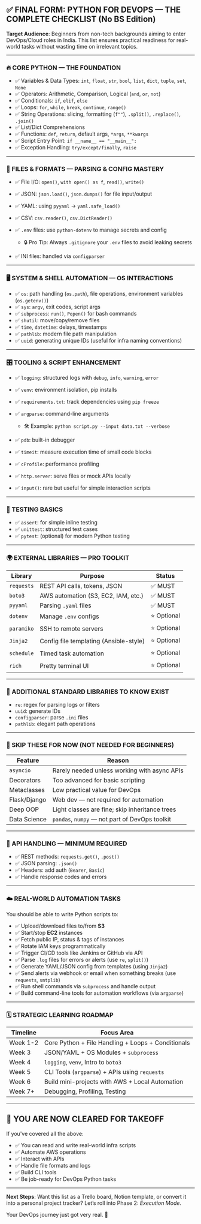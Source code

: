 ## ✅ FINAL FORM: PYTHON FOR DEVOPS — THE COMPLETE CHECKLIST (No BS Edition)

**Target Audience**: Beginners from non-tech backgrounds aiming to enter DevOps/Cloud roles in India. This list ensures practical readiness for real-world tasks without wasting time on irrelevant topics.

---

### 🔥 CORE PYTHON — THE FOUNDATION

* ✅ Variables & Data Types: `int`, `float`, `str`, `bool`, `list`, `dict`, `tuple`, `set`, `None`
* ✅ Operators: Arithmetic, Comparison, Logical (`and`, `or`, `not`)
* ✅ Conditionals: `if`, `elif`, `else`
* ✅ Loops: `for`, `while`, `break`, `continue`, `range()`
* ✅ String Operations: slicing, formatting (`f""`), `.split()`, `.replace()`, `.join()`
* ✅ List/Dict Comprehensions
* ✅ Functions: `def`, `return`, default args, `*args`, `**kwargs`
* ✅ Script Entry Point: `if __name__ == "__main__":`
* ✅ Exception Handling: `try/except/finally`, `raise`

---

### 📁 FILES & FORMATS — PARSING & CONFIG MASTERY

* ✅ File I/O: `open()`, `with open() as f`, `read()`, `write()`
* ✅ JSON: `json.load()`, `json.dumps()` for file input/output
* ✅ YAML: using `pyyaml` → `yaml.safe_load()`
* ✅ CSV: `csv.reader()`, `csv.DictReader()`
* ✅ `.env` files: use `python-dotenv` to manage secrets and config

  * 🔒 Pro Tip: Always `.gitignore` your `.env` files to avoid leaking secrets
* ✅ INI files: handled via `configparser`

---

### 🖥️ SYSTEM & SHELL AUTOMATION — OS INTERACTIONS

* ✅ `os`: path handling (`os.path`), file operations, environment variables (`os.getenv()`)
* ✅ `sys`: `argv`, exit codes, script args
* ✅ `subprocess`: `run()`, `Popen()` for bash commands
* ✅ `shutil`: move/copy/remove files
* ✅ `time`, `datetime`: delays, timestamps
* ✅ `pathlib`: modern file path manipulation
* ✅ `uuid`: generating unique IDs (useful for infra naming conventions)

---

### 🎛️ TOOLING & SCRIPT ENHANCEMENT

* ✅ `logging`: structured logs with `debug`, `info`, `warning`, `error`
* ✅ `venv`: environment isolation, pip installs
* ✅ `requirements.txt`: track dependencies using `pip freeze`
* ✅ `argparse`: command-line arguments

  * 🛠️ Example: `python script.py --input data.txt --verbose`
* ✅ `pdb`: built-in debugger
* ✅ `timeit`: measure execution time of small code blocks
* ✅ `cProfile`: performance profiling
* ✅ `http.server`: serve files or mock APIs locally
* ✅ `input()`: rare but useful for simple interaction scripts

---

### 🧪 TESTING BASICS

* ✅ `assert`: for simple inline testing
* ✅ `unittest`: structured test cases
* ✅ `pytest`: (optional) for modern Python testing

---

### 🌍 EXTERNAL LIBRARIES — PRO TOOLKIT

| Library    | Purpose                                | Status     |
| ---------- | -------------------------------------- | ---------- |
| `requests` | REST API calls, tokens, JSON           | ✅ MUST     |
| `boto3`    | AWS automation (S3, EC2, IAM, etc.)    | ✅ MUST     |
| `pyyaml`   | Parsing `.yaml` files                  | ✅ MUST     |
| `dotenv`   | Manage `.env` configs                  | ⭐ Optional |
| `paramiko` | SSH to remote servers                  | ⭐ Optional |
| `Jinja2`   | Config file templating (Ansible-style) | ⭐ Optional |
| `schedule` | Timed task automation                  | ⭐ Optional |
| `rich`     | Pretty terminal UI                     | ⭐ Optional |

---

### 🧠 ADDITIONAL STANDARD LIBRARIES TO KNOW EXIST

* `re`: regex for parsing logs or filters
* `uuid`: generate IDs
* `configparser`: parse `.ini` files
* `pathlib`: elegant path operations

---

### 🚫 SKIP THESE FOR NOW (NOT NEEDED FOR BEGINNERS)

| Feature      | Reason                                         |
| ------------ | ---------------------------------------------- |
| `asyncio`    | Rarely needed unless working with async APIs   |
| Decorators   | Too advanced for basic scripting               |
| Metaclasses  | Low practical value for DevOps                 |
| Flask/Django | Web dev — not required for automation          |
| Deep OOP     | Light classes are fine; skip inheritance trees |
| Data Science | `pandas`, `numpy` — not part of DevOps toolkit |

---

### 🔧 API HANDLING — MINIMUM REQUIRED

* ✅ REST methods: `requests.get()`, `.post()`
* ✅ JSON parsing: `.json()`
* ✅ Headers: add auth (`Bearer`, `Basic`)
* ✅ Handle response codes and errors

---

### ☁️ REAL-WORLD AUTOMATION TASKS

You should be able to write Python scripts to:

* ✅ Upload/download files to/from **S3**
* ✅ Start/stop **EC2** instances
* ✅ Fetch public IP, status & tags of instances
* ✅ Rotate IAM keys programmatically
* ✅ Trigger CI/CD tools like Jenkins or GitHub via API
* ✅ Parse `.log` files for errors or alerts (use `re`, `split()`)
* ✅ Generate YAML/JSON config from templates (using `Jinja2`)
* ✅ Send alerts via webhook or email when something breaks (use `requests`, `smtplib`)
* ✅ Run shell commands via `subprocess` and handle output
* ✅ Build command-line tools for automation workflows (via `argparse`)

---

### 🗓️ STRATEGIC LEARNING ROADMAP

| Timeline | Focus Area                                         |
| -------- | -------------------------------------------------- |
| Week 1-2 | Core Python + File Handling + Loops + Conditionals |
| Week 3   | JSON/YAML + OS Modules + `subprocess`              |
| Week 4   | `logging`, `venv`, Intro to `boto3`                |
| Week 5   | CLI Tools (`argparse`) + APIs using `requests`     |
| Week 6   | Build mini-projects with AWS + Local Automation    |
| Week 7+  | Debugging, Profiling, Testing                      |

---

## 🏁 YOU ARE NOW CLEARED FOR TAKEOFF

If you've covered all the above:

* ✅ You can read and write real-world infra scripts
* ✅ Automate AWS operations
* ✅ Interact with APIs
* ✅ Handle file formats and logs
* ✅ Build CLI tools
* ✅ Be job-ready for DevOps Python tasks

---

**Next Steps**:
Want this list as a Trello board, Notion template, or convert it into a personal project tracker? Let’s roll into Phase 2: *Execution Mode*.

Your DevOps journey just got very real. 🫡
